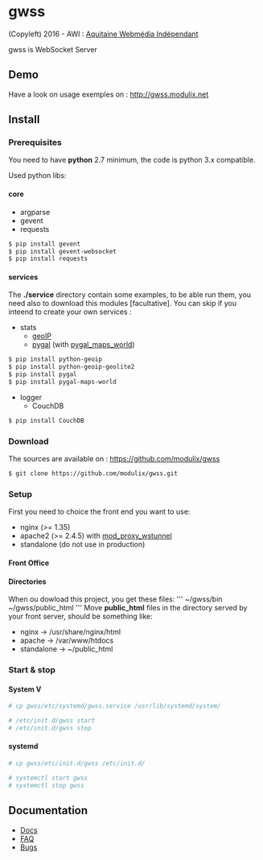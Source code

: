# gwss
(Copyleft) 2016 - AWI : [Aquitaine Webmédia Indépendant](http://www.aquitaine-webmedia-independant.com/)

gwss is WebSocket Server

## Demo

Have a look on usage exemples on : http://gwss.modulix.net

## Install

### Prerequisites

You need to have <b>python</b> 2.7 minimum, the code is python 3.x compatible.

Used python libs:

#### core

* argparse
* gevent
* requests

```bash
$ pip install gevent
$ pip install gevent-websocket
$ pip install requests
```

#### services
The <b>./service</b> directory contain some examples, to be able run them, you need also to download this modules [facultative]. You can skip if you inteend to create your own services :
* stats
	* [geoIP]()
	* [pygal](http://www.pygal.org/en/latest/index.html) (with [pygal_maps_world](http://www.pygal.org/en/latest/documentation/types/maps/pygal_maps_world.html))
```bash
$ pip install python-geoip
$ pip install python-geoip-geolite2
$ pip install pygal
$ pip install pygal-maps-world
```

* logger
	* CouchDB
```bash
$ pip install CouchDB
```

### Download

The sources are available on : https://github.com/modulix/gwss

```bash
$ git clone https://github.com/modulix/gwss.git
```

### Setup
First you need to choice the front end you want to use:
* nginx (>= 1.35)
* apache2 (>= 2.4.5) with [mod_proxy_wstunnel](https://httpd.apache.org/docs/2.4/mod/mod_proxy_wstunnel.html)
* standalone (do not use in production)

#### Front Office

#### Directories
When ou dowload this project, you get these files:
'''
~/gwss/bin
~/gwss/public_html
'''
Move <b>public_html</b> files in the directory served by your front server, should be something like:
* nginx -> /usr/share/nginx/html
* apache -> /var/www/htdocs
* standalone -> ~/public_html

### Start & stop
#### System V
```bash
# cp gwss/etc/systemd/gwss.service /usr/lib/systemd/system/

# /etc/init.d/gwss start
# /etc/init.d/gwss stop
```
#### systemd
```bash
# cp gwss/etc/init.d/gwss /etc/init.d/

# systemctl start gwss
# systemctl stop gwss
```

## Documentation

* [Docs](https://github.com/modulix/gwss/wiki/Doc)
* [FAQ](https://github.com/modulix/gwss/wiki/FAQ)
* [Bugs](https://github.com/modulix/gwss/issues)


